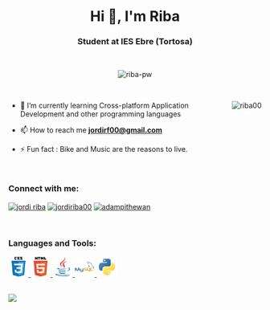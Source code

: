 <h1 align="center">Hi 👋, I'm Riba</h1>
<h3 align="center">Student at IES Ebre (Tortosa)</h3>

<br>

<p align="center"><img src="https://komarev.com/ghpvc/?username=riba00-pw&label=Profile%20views&color=0e75b6&style=flat"
    alt="riba-pw" /> 
  </p>

<br>

<p><img align="right" src="https://github.com/Adam-pw/Adam-pw/blob/main/animation_500_kxa883sd.gif" alt="riba00" /></p>


- 🌱 I’m currently learning Cross-platform Application Development and other programming languages

- 📫 How to reach me **jordirf00@gmail.com**

- ⚡ Fun fact : Bike and Music are the reasons to live.

<br>

<h3 align="left">Connect with me:</h3>
<p align="left">
  <a href="https://www.linkedin.com/in/jordi-rf-403414252/" target="blank"><img align="center"
      src="https://raw.githubusercontent.com/rahuldkjain/github-profile-readme-generator/master/src/images/icons/Social/linked-in-alt.svg"
      alt="jordi riba" height="30" width="40" /></a>
  <a href="https://www.instagram.com/jordiriba00/" target="blank"><img align="center"
      src="https://raw.githubusercontent.com/rahuldkjain/github-profile-readme-generator/master/src/images/icons/Social/instagram.svg"
      alt="jordiriba00" height="30" width="40" /></a>
 <a href="https://twitter.com/Riiba00" target="blank"><img align="center"
      src="https://raw.githubusercontent.com/rahuldkjain/github-profile-readme-generator/master/src/images/icons/Social/twitter.svg"
      alt="adampithewan" height="30" width="40" /></a>
</p>
<br>

<h3 align="left">Languages and Tools:</h3>
<p align="left"> </a> <a href="https://www.w3schools.com/css/" target="_blank"
    rel="noreferrer"> <img src="https://raw.githubusercontent.com/devicons/devicon/master/icons/css3/css3-original-wordmark.svg" alt="css3"
      width="40" height="40" /> </a> <a href="https://www.w3.org/html/" target="_blank" rel="noreferrer"> <img
      src="https://raw.githubusercontent.com/devicons/devicon/master/icons/html5/html5-original-wordmark.svg"
      alt="html5" width="40" height="40" /> </a></a> <a href="https://www.java.com" target="_blank" rel="noreferrer"> <img
      src="https://raw.githubusercontent.com/devicons/devicon/master/icons/java/java-original.svg" alt="java" width="40"
      height="40" /> </a><a href="https://www.mysql.com/" target="_blank" rel="noreferrer"> <img src="https://raw.githubusercontent.com/devicons/devicon/master/icons/mysql/mysql-original-wordmark.svg"
      alt="mysql" width="40" height="40" /><a href="https://www.python.org" target="_blank" rel="noreferrer"> <img
      src="https://raw.githubusercontent.com/devicons/devicon/master/icons/python/python-original.svg" alt="python"
      width="40" height="40" /></a></p>

<br>
  <img height="50%" width="auto" src ="https://github-readme-stats.vercel.app/api/top-langs/?username=riba00&layout=compact&hide_border=true&theme=darcula&bg_color=00000000&langs_count=6&hide=jupyter%20notebook,tex,css,php&exclude_repo=Pacman-AI">

